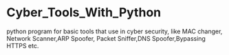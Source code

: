 # Cyber_Tools_With_Python
python program for basic tools that use in cyber security, like MAC changer, Network Scanner,ARP Spoofer, Packet Sniffer,DNS Spoofer,Bypassing HTTPS etc.
